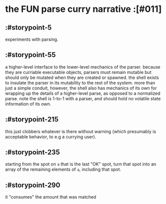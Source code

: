 # the FUN parse curry narrative :[#011]

## :#storypoint-5

experiments with parsing.


## :#storypoint-55

a higher-level interface to the lower-level mechanics of the parser. because
they are curriable executable objects, parsers must remain mutable but should
only be mutated when they are created or spawned. the shell exists to insulate
the parser in its mutability to the rest of the system. more than just a
simple conduit, however, the shell also has mechanics of its own for wrapping
up the details of a higher-level parse, as opposed to a normalized parse. note
the shell is 1-to-1 with a parser, and should hold no volatile state
information of its own.



## :#storypoint-215

this just clobbers whatever is there without warning (which presumably is
acceptable behavior, to e.g a currying user).



## :#storypoint-235

starting from the spot on `a` that is the last "OK" spot, turn that spot into
an array of the remaining elements of `a`, including that spot.



## :#storypoint-290

it "consumes" the amount that was matched
